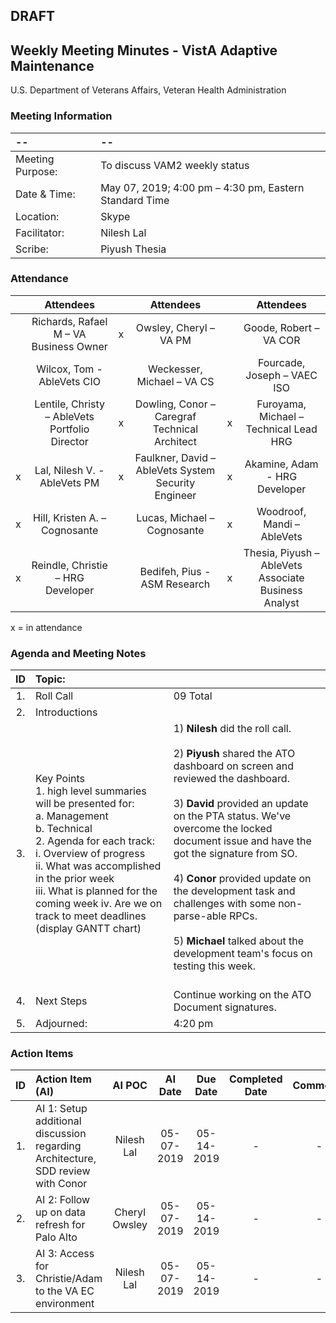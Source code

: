 ## DRAFT

## Weekly Meeting Minutes  - VistA Adaptive Maintenance
U.S. Department of Veterans Affairs, Veteran Health Administration


### Meeting Information
| -- | -- |
|:---|:---|
| Meeting Purpose: | To discuss VAM2 weekly status  |
| Date & Time: | May 07, 2019; 4:00 pm – 4:30 pm, Eastern Standard Time |
| Location:	| Skype | 
| Facilitator:	| Nilesh Lal |
| Scribe: | Piyush Thesia |


### Attendance

|  | Attendees |  | Attendees	|  | Attendees |
|:---:|:---:|:---:|:---:|:---:|:---:|
|  | Richards, Rafael M – VA Business Owner | x | Owsley, Cheryl – VA PM |  | Goode, Robert – VA COR |
|  | Wilcox, Tom - AbleVets CIO |  | Weckesser, Michael – VA CS |  | Fourcade, Joseph – VAEC ISO |
|  | Lentile, Christy – AbleVets Portfolio Director | x | Dowling, Conor – Caregraf Technical Architect | x | Furoyama, Michael – Technical Lead HRG | 
| x | Lal, Nilesh V. - AbleVets PM | x | Faulkner, David – AbleVets System Security Engineer | x | Akamine, Adam - HRG Developer |
| x | Hill, Kristen A. – Cognosante |  | Lucas, Michael – Cognosante  | x | Woodroof, Mandi – AbleVets |
| x | Reindle, Christie – HRG Developer |  | Bedifeh, Pius - ASM Research  | x | Thesia, Piyush – AbleVets Associate Business Analyst |

x = in attendance




### Agenda and Meeting Notes

| ID | Topic: |  |
|:---:|:---|:---|
| 1. | Roll Call | 09 Total |
| 2. | Introductions |  | 
| 3. | Key Points </br> 1.	high level summaries will be presented for: </br> a.	Management </br> b.	Technical </br> 2.	Agenda for each track: </br> i.	Overview of progress </br> ii.	What was accomplished in the prior week </br> iii.	What is planned for the coming week iv.	Are we on track to meet deadlines (display GANTT chart) | 1)	**Nilesh** did the roll call. </br> </br>  2)	**Piyush** shared the ATO dashboard on screen and reviewed the dashboard. </br> </br>  3)	**David** provided an update on the PTA status.  We've overcome the locked document issue and have the got the signature from SO.   </br> </br>  4) **Conor** provided update on the development task and challenges with some non-parse-able RPCs.  </br> </br>  5)	**Michael** talked about the development team's focus on testing this week.   </br> </br> | 6) **Connor** explained how they are using the VAEC environments. | 
| 4. |	Next Steps | Continue working on the ATO Document signatures. |
| 5. | Adjourned: | 4:20 pm |




### Action Items

| ID | Action Item (AI) | AI POC | AI Date | Due Date | Completed Date | Comments |
|:---:|:---|:---:|:---:|:---:|:---:|:---:|
| 1. | AI 1: Setup additional discussion regarding Architecture, SDD review with Conor | Nilesh Lal | 05-07-2019 | 05-14-2019 | - | - | 
| 2. | AI 2: Follow up on data refresh for Palo Alto | Cheryl Owsley | 05-07-2019 | 05-14-2019 | - | - |
| 3. | AI 3: Access for Christie/Adam to the VA EC environment | Nilesh Lal | 05-07-2019 | 05-14-2019 | - | - |



